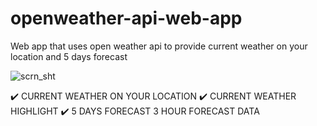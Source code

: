 # openweather-api-web-app
Web app that uses open weather api to provide current weather on your location and 5 days forecast

![scrn_sht](https://user-images.githubusercontent.com/63540713/189032766-857ea245-1d71-47c1-b3ff-d72be55463f8.png)


✔️ CURRENT WEATHER ON YOUR LOCATION
✔️ CURRENT WEATHER HIGHLIGHT
✔️ 5 DAYS FORECAST 3 HOUR FORECAST DATA
